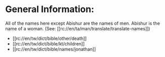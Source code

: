 # General Information:

All of the names here except Abishur are the names of men. Abishur is the name of a woman. (See: [[rc://en/ta/man/translate/translate-names]])
* [[rc://en/tw/dict/bible/other/death]]
* [[rc://en/tw/dict/bible/kt/children]]
* [[rc://en/tw/dict/bible/names/jonathan]]

